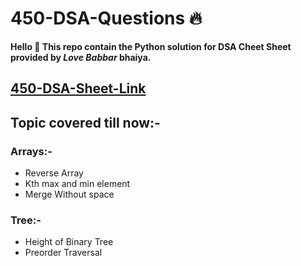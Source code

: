 # 450-DSA-Questions 🔥
**Hello 👋 This repo contain the Python solution for DSA Cheet Sheet provided by *Love Babbar* bhaiya.**
## [450-DSA-Sheet-Link](https://drive.google.com/file/d/1FMdN_OCfOI0iAeDlqswCiC2DZzD4nPsb/view)


## Topic covered till now:- 
### Arrays:-
* Reverse Array
* Kth max and min element
* Merge Without space

### Tree:-
* Height of Binary Tree
* Preorder Traversal

  